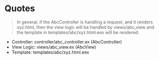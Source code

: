 # Quotes

> In general, if the AbcController is handling a request, and it renders xyz.html, then the view logic will be handled by views/abc_view and the template in templates/abc/xyz.html.eex will be rendered.

- Controller: controller/abc_controller.ex (AbcController)
- View Logic: views/abc_view.ex (AbcView)
- Template: templates/abc/xyz.html.eex
